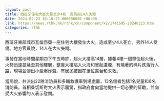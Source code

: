 ```yaml
---
layout: post
title: 西班牙住宅大廈火警至少4死　官員指14人失蹤
date: 2024-02-23 16:10:27.000000000 +08:00
link: https://news.rthk.hk/rthk/ch/component/k2/1741595-20240223.htm
categories: rthk
---
```


西班牙東部城市瓦倫西亞一座住宅大樓發生大火，造成至少4人死亡，另外14人受傷。地方官員說，14人在大火失蹤。

事發在當地時間星期四下午五時許，起火大樓高14層，據報4樓一個單位起火後，火勢迅速蔓延至其他樓層，整座大樓陷入火海和冒起濃煙，有燒著的碎片跌落行人路，現場並傳出小型爆炸聲。有居民被困在單位露台和求救。

當局說，共派出22隊消防員和多輛救護車到場處置，13名傷者包括1名兒童和6名消防員。首相桑切斯對大火表示震驚，指政府會向當地提供一切必要的幫助，並向受大火影響的人表示慰問。
